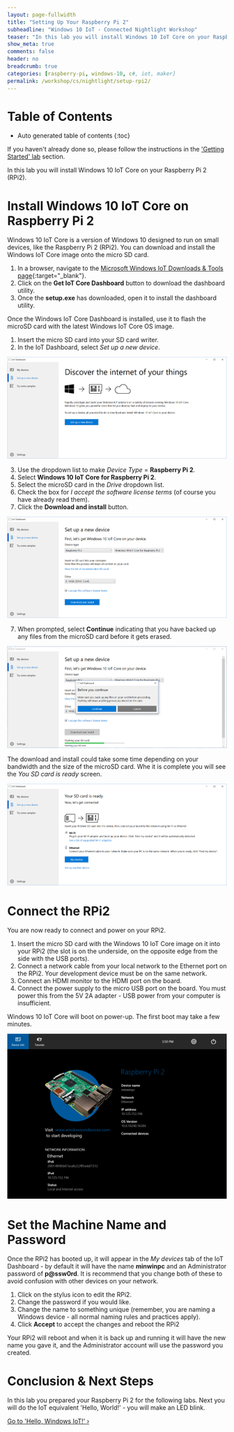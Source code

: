 ```yaml
---
layout: page-fullwidth
title: "Setting Up Your Raspberry Pi 2"
subheadline: "Windows 10 IoT - Connected Nightlight Workshop"
teaser: "In this lab you will install Windows 10 IoT Core on your Raspberry Pi 2."
show_meta: true
comments: false
header: no
breadcrumb: true
categories: [raspberry-pi, windows-10, c#, iot, maker]
permalink: /workshop/cs/nightlight/setup-rpi2/
---
```

# Table of Contents
*  Auto generated table of contents
{:toc}

If you haven't already done so, please follow the instructions in the ['Getting Started' lab](../getting-started/) section.

In this lab you will install Windows 10 IoT Core on your Raspberry Pi 2 (RPi2). 

# Install Windows 10 IoT Core on Raspberry Pi 2
Windows 10 IoT Core is a version of Windows 10 designed to run on small devices, like the Raspberry Pi 2 (RPi2). You can download and install the Windows IoT Core image onto the micro SD card. 

1. In a browser, navigate to the [Microsoft Windows IoT Downloads &amp; Tools page](http://ms-iot.github.io/content/en-US/Downloads.htm){:target="_blank"}. 
2. Click on the __Get IoT Core Dashboard__ button to download the dashboard utility.
3. Once the __setup.exe__ has downloaded, open it to install the dashboard utility.

Once the Windows IoT Core Dashboard is installed, use it to flash the microSD card with the latest Windows IoT Core OS image.

1. Insert the micro SD card into your SD card writer.
2. In the IoT Dashboard, select _Set up a new device_.

![Set up a new device](/images/rpi2/dashboard-setup01.png)

3. Use the dropdown list to make _Device Type_ = __Raspberry Pi 2__.
4. Select __Windows 10 IoT Core for Raspberry Pi 2__.
4. Select the microSD card in the _Drive_ dropdown list.
5. Check the box for _I accept the software license terms_ (of course you have already read them).
6. Click the __Download and install__ button.

![Download and install](/images/rpi2/dashboard-setup02.png)

7. When prompted, select __Continue__ indicating that you have backed up any files from the microSD card before it gets erased.

![Accept License](/images/rpi2/dashboard-setup03.png)

The download and install could take some time depending on your bandwidth and the size of the microSD card. Whe it is complete you will see the _You SD card is ready_ screen.

![Your SD card is ready](/images/rpi2/dashboard-setup04.png)

# Connect the RPi2
You are now ready to connect and power on your RPi2.

1. Insert the micro SD card with the Windows 10 IoT Core image on it into your RPi2 (the slot is on the underside, on the opposite edge from the side with the USB ports).
2. Connect a network cable from your local network to the Ethernet port on the RPi2. Your development device must be on the same network.
3. Connect an HDMI monitor to the HDMI port on the board.
4. Connect the power supply to the micro USB port on the board. You must power this from the 5V 2A adapter - USB power from your computer is insufficient.

Windows 10 IoT Core will boot on power-up. The first boot may take a few minutes.

![Default app](/images/rpi2/rpi2_defaultapp.png)

# Set the Machine Name and Password
Once the RPi2 has booted up, it will appear in the _My devices_ tab of the IoT Dashboard - by default it will have the name __minwinpc__ and an Administrator password of __p@ssw0rd__. It is recommend that you change both of these to avoid confusion with other devices on your network.

1. Click on the stylus icon to edit the RPi2.
2. Change the password if you would like.
3. Change the name to something unique (remember, you are naming a Windows device - all normal naming rules and practices apply).
4. Click __Accept__ to accept the changes and reboot the RPi2

Your RPi2 will reboot and when it is back up and running it will have the new name you gave it, and the Administrator account will use the password you created. 

# Conclusion &amp; Next Steps
In this lab you prepared your Raspberry Pi 2 for the following labs. Next you will do the IoT equivalent 'Hello, World!' - you will make an LED blink.

<a class="radius button small" href="../hello-windows-iot/">Go to 'Hello, Windows IoT!' ›</a>